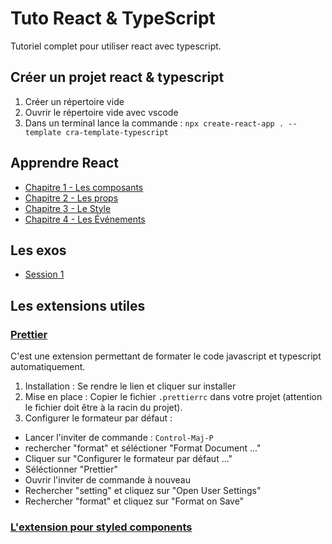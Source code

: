 # Tuto React & TypeScript

Tutoriel complet pour utiliser react avec typescript.

## Créer un projet react & typescript

1. Créer un répertoire vide
2. Ouvrir le répertoire vide avec vscode
3. Dans un terminal lance la commande : `npx create-react-app . --template cra-template-typescript`

## Apprendre React

- [Chapitre 1 - Les composants](./doc/components.md)
- [Chapitre 2 - Les props](./doc/props.md)
- [Chapitre 3 - Le Style](./doc/style.md)
- [Chapitre 4 - Les Événements](./doc/events.md)

## Les exos

- [Session 1](./doc/exos/session1.md)

## Les extensions utiles

### [Prettier](https://marketplace.visualstudio.com/items?itemName=esbenp.prettier-vscode)

C'est une extension permettant de formater le code javascript et typescript automatiquement.

1. Installation : Se rendre le lien et cliquer sur installer
2. Mise en place : Copier le fichier `.prettierrc` dans votre projet (attention le fichier doit être à la racin du projet).
3. Configurer le formateur par défaut :

- Lancer l'inviter de commande : `Control-Maj-P`
- rechercher "format" et séléctioner "Format Document ..."
- Cliquer sur "Configurer le formateur par défaut ..."
- Séléctionner "Prettier"
- Ouvrir l'inviter de commande à nouveau
- Rechercher "setting" et cliquez sur "Open User Settings"
- Rechercher "format" et cliquez sur "Format on Save"

### [L'extension pour styled components](https://marketplace.visualstudio.com/items?itemName=styled-components.vscode-styled-components)
